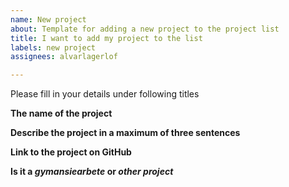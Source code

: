 ```yaml
---
name: New project
about: Template for adding a new project to the project list
title: I want to add my project to the list
labels: new project
assignees: alvarlagerlof

---
```


Please fill in your details under following titles

**The name of the project**


**Describe the project in a maximum of three sentences**


**Link to the project on GitHub**


**Is it a *gymansiearbete* or _other project_**
